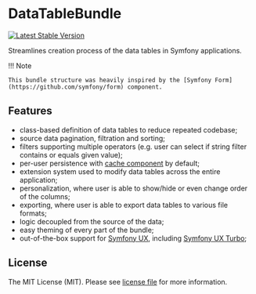 # DataTableBundle

[![Latest Stable Version](http://poser.pugx.org/kreyu/data-table-bundle/v)](https://packagist.org/packages/kreyu/data-table-bundle)

Streamlines creation process of the data tables in Symfony applications.

!!! Note

    This bundle structure was heavily inspired by the [Symfony Form](https://github.com/symfony/form) component.

## Features

- class-based definition of data tables to reduce repeated codebase;
- source data pagination, filtration and sorting;
- filters supporting multiple operators (e.g. user can select if string filter contains or equals given value);
- per-user persistence with [cache component](https://symfony.com/doc/current/components/cache.html) by default;
- extension system used to modify data tables across the entire application;
- personalization, where user is able to show/hide or even change order of the columns;
- exporting, where user is able to export data tables to various file formats;
- logic decoupled from the source of the data;
- easy theming of every part of the bundle;
- out-of-the-box support for [Symfony UX](https://symfony.com/blog/new-in-symfony-the-ux-initiative-a-new-javascript-ecosystem-for-symfony), including [Symfony UX Turbo](https://symfony.com/bundles/ux-turbo/current/index.html);

## License

The MIT License (MIT). Please see [license file](../LICENSE) for more information.
